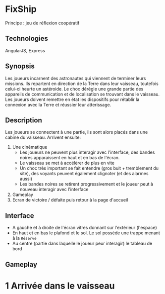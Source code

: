# FixShip
Principe : jeu de réflexion coopératif

## Technologies
AngularJS, Express

## Synopsis
Les joueurs incarnent des astronautes qui viennent de terminer leurs missions. Ils repartent en direction de la Terre dans leur vaisseau, toutefois celui-ci heurte un astéroide. Le choc dérègle une grande partie des appareils de communication et de localisation se trouvant dans le vaisseau. Les joueurs doivent remettre en état les dispositifs pour rétablir la connexion avec la Terre et réussier leur atterissage.

## Description
Les joueurs se connectent à une partie, ils sont alors placés dans une cabine du vaisseau. Arrivent ensuite:
1. Une cinématique
   * Les joueurs ne peuvent plus interagir avec l'interface, des bandes noires apparaissent en haut et en bas de l'écran. 
   * Le vaisseau se met à accélèrer de plus en vite
   * Un choc très important se fait entendre (gros buit + tremblement du site), des voyants peuvent également clignoter (et des alarmes aussi)
   * Les bandes noires se retirent progressivement et le joueur peut à nouveau interagir avec l'interface
2. Gameplay
3. Ecran de victoire / défaite puis retour à la page d'accueil


## Interface
 * A gauche et à droite de l'écran vitres donnant sur l'extérieur (l'espace)
 * En haut et en bas le plafond et le sol. Le sol possède une trappe menant à la `Réserve`
 * Au centre (partie dans laquelle le joueur peur interagir) le tableau de bord

## Gameplay
# 1 Arrivée dans le vaisseau
